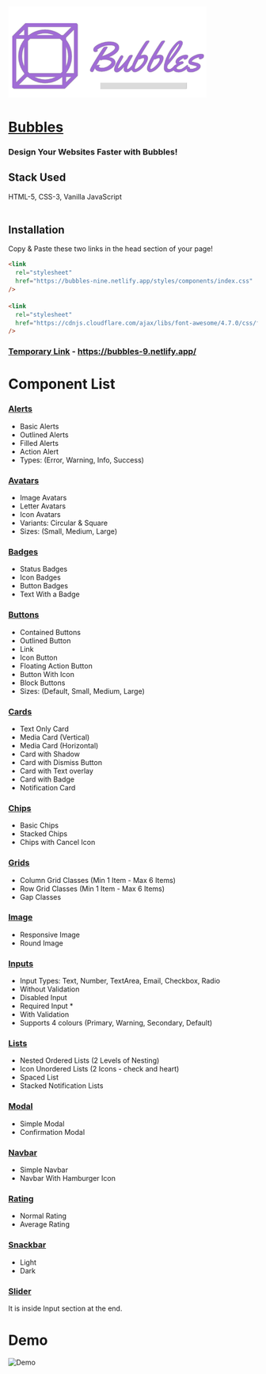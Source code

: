 <p>
  <img src="./assets/images/logoWithName.png" width="400" title="hover text">
</p>

# [Bubbles](https://bubbles-nine.netlify.app/)

### Design Your Websites Faster with Bubbles!

## Stack Used

HTML-5, CSS-3, Vanilla JavaScript <br><br>

## Installation<br>

Copy & Paste these two links in the head section of your page!<br>

```html
<link
  rel="stylesheet"
  href="https://bubbles-nine.netlify.app/styles/components/index.css"
/>

<link
  rel="stylesheet"
  href="https://cdnjs.cloudflare.com/ajax/libs/font-awesome/4.7.0/css/font-awesome.min.css"
/>
```

### [Temporary Link](https://bubbles-9.netlify.app/) - https://bubbles-9.netlify.app/

# Component List

### [Alerts](https://bubbles-nine.netlify.app/docs.html#Alerts)

- Basic Alerts
- Outlined Alerts
- Filled Alerts
- Action Alert
- Types: (Error, Warning, Info, Success)

### [Avatars](https://bubbles-nine.netlify.app/docs.html#Avatars)

- Image Avatars
- Letter Avatars
- Icon Avatars
- Variants: Circular & Square
- Sizes: (Small, Medium, Large)

### [Badges](https://bubbles-nine.netlify.app/docs.html#Badges)

- Status Badges
- Icon Badges
- Button Badges
- Text With a Badge

### [Buttons](https://bubbles-nine.netlify.app/docs.html#Buttons)

- Contained Buttons
- Outlined Button
- Link
- Icon Button
- Floating Action Button
- Button With Icon
- Block Buttons
- Sizes: (Default, Small, Medium, Large)

### [Cards](https://bubbles-nine.netlify.app/docs.html#Cards)

- Text Only Card
- Media Card (Vertical)
- Media Card (Horizontal)
- Card with Shadow
- Card with Dismiss Button
- Card with Text overlay
- Card with Badge
- Notification Card

### [Chips](https://bubbles-nine.netlify.app/docs.html#Chips)

- Basic Chips
- Stacked Chips
- Chips with Cancel Icon

### [Grids](https://bubbles-nine.netlify.app/docs.html#Grids)

- Column Grid Classes (Min 1 Item - Max 6 Items)
- Row Grid Classes (Min 1 Item - Max 6 Items)
- Gap Classes

### [Image](https://bubbles-nine.netlify.app/docs.html#image)

- Responsive Image
- Round Image

### [Inputs](https://bubbles-nine.netlify.app/docs.html#Inputs)

- Input Types: Text, Number, TextArea, Email, Checkbox, Radio
- Without Validation
- Disabled Input
- Required Input \*
- With Validation
- Supports 4 colours (Primary, Warning, Secondary, Default)

### [Lists](https://bubbles-nine.netlify.app/docs.html#Lists)

- Nested Ordered Lists (2 Levels of Nesting)
- Icon Unordered Lists (2 Icons - check and heart)
- Spaced List
- Stacked Notification Lists

### [Modal](https://bubbles-nine.netlify.app/docs.html#Modal)

- Simple Modal
- Confirmation Modal

### [Navbar](https://bubbles-nine.netlify.app/docs.html#Navbar)

- Simple Navbar
- Navbar With Hamburger Icon

### [Rating](https://bubbles-nine.netlify.app/docs.html#Rating)

- Normal Rating
- Average Rating

### [Snackbar](https://bubbles-nine.netlify.app/docs.html#Snackbar)

- Light
- Dark

### [Slider](https://bubbles-nine.netlify.app/docs.html#Inputs)
It is inside Input section at the end.

# Demo

![Demo](./assets/DemoGif.gif)<br><br>
